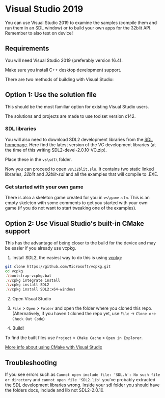 # Visual Studio 2019

You can use Visual Studio 2019 to examine the samples (compile them and run them in an SDL window) or to build your own apps for the 32blit API. Remember to also test on device!

## Requirements

You will need Visual Studio 2019 (preferably version 16.4). 

Make sure you install C++ desktop development support.

There are two methods of building with Visual Studio:

## Option 1: Use the solution file

This should be the most familiar option for existing Visual Studio users.

The solutions and projects are made to use toolset version c142.

### SDL libraries

You will also need to download SDL2 development libraries from the [SDL homepage](https://www.libsdl.org/download-2.0.php). Here find the latest version of the VC development libraries (at the time of this writing SDL2-devel-2.0.10-VC.zip).

Place these in the `vs\sdl\` folder.

Now you can proceed to open `vs\32blit.sln`. It contains two static linked libraries, _32blit_ and _32blit-sdl_ and all the examples that will compile to .EXE. 

### Get started with your own game

There is also a skeleton game created for you in `vs\game.sln`. This is an empty skeleton with some comments to get you started with your own game (if you do not want to start tweaking one of the examples).

## Option 2: Use Visual Studio's built-in CMake support

This has the advantage of being closer to the build for the device and may be easier if you already use vcpkg.

1. Install SDL2, the easiest way to do this is using [vcpkg](https://github.com/Microsoft/vcpkg):
```sh
git clone https://github.com/Microsoft/vcpkg.git
cd vcpkg
.\bootstrap-vcpkg.bat
.\vcpkg integrate install
.\vcpkg install SDL2
.\vcpkg install SDL2:x64-windows
```

2. Open Visual Studio

3. `File` > `Open` > `Folder` and open the folder where you cloned this repo. (Alternatively, if you haven't cloned the repo yet, use `File` -> `Clone ore Check Out Code`)

4. Build!

To find the built files use `Project` > `CMake Cache` > `Open in Explorer`.

[More info about using CMake with Visual Studio](https://docs.microsoft.com/en-us/cpp/build/cmake-projects-in-visual-studio?view=vs-2019)

## Troubleshooting

If you see errors such as `Cannot open include file: 'SDL.h': No such file or directory` and `cannot open file 'SDL2.lib'` you've probably extracted the SDL development libraries wrong. Inside your sdl folder you should have the folders docs, include and lib not SDL2-2.0.10.
